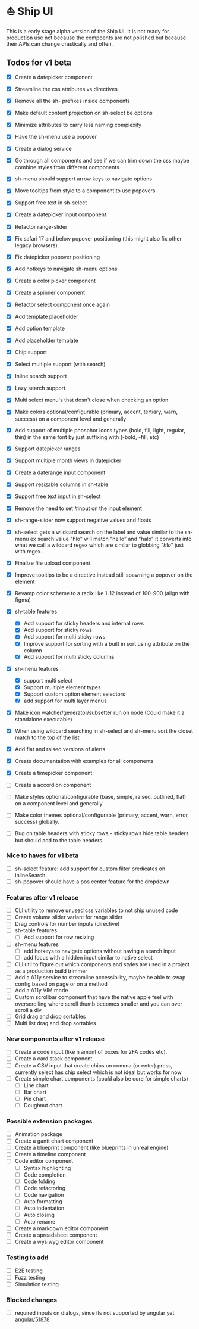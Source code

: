# ⛵ Ship UI

This is a early stage alpha version of the Ship UI. It is not ready for production use not because the compoents are not polished but because their APIs can change drastically and often.

## Todos for v1 beta

- [x] Create a datepicker component
- [x] Streamline the css attributes vs directives
- [x] Remove all the sh- prefixes inside components
- [x] Make default content projection on sh-select be options
- [x] Minimize attributes to carry less naming complexity
- [x] Have the sh-menu use a popover
- [x] Create a dialog service
- [x] Go through all components and see if we can trim down the css maybe combine styles from different components
- [x] sh-menu should support arrow keys to navigate options
- [x] Move tooltips from style to a component to use popovers
- [x] Support free text in sh-select
- [x] Create a datepicker input component
- [x] Refactor range-slider
- [x] Fix safari 17 and below popover positioning (this might also fix other legacy browsers)
- [x] Fix datepicker popover positioning
- [x] Add hotkeys to navigate sh-menu options
- [x] Create a color picker component
- [x] Create a spinner component
- [x] Refactor select component once again
- [x] Add template placeholder
- [x] Add option template
- [x] Add placeholder template
- [x] Chip support
- [x] Select multiple support (with search)
- [x] Inline search support
- [x] Lazy search support
- [x] Multi select menu's that dosn't close when checking an option
- [x] Make colors optional/configurable (primary, accent, tertiary, warn, success) on a component level and generally
- [x] Add support of multiple phosphor icons types (bold, fill, light, regular, thin) in the same font by just suffixing with (-bold, -fill, etc)
- [x] Support datepicker ranges
- [x] Support multiple month views in datepicker
- [x] Create a daterange input component
- [x] Support resizable columns in sh-table
- [x] Support free text input in sh-select
- [x] Remove the need to set #input on the input element
- [x] sh-range-slider now support negative values and floats
- [x] sh-select gets a wildcard search on the label and value similar to the sh-menu ex search value "hlo" will match "hello" and "halo" it converts into what we call a wildcard regex which are similar to globbing "*h*l*o*" just with regex.
- [x] Finalize file upload component
- [x] Improve tooltips to be a directive instead still spawning a popover on the element
- [x] Revamp color scheme to a radix like 1-12 instead of 100-900 (align with figma)
- [x] sh-table features
  - [x] Add support for sticky headers and internal rows
  - [x] Add support for sticky rows
  - [x] Add support for multi sticky rows
  - [x] Improve support for sorting with a built in sort using attribute on the column
  - [x] Add support for multi sticky columns
- [x] sh-menu features
  - [x] support multi select
  - [x] Support multiple element types
  - [x] Support custom option element selectors
  - [x] add support for multi layer menus
- [x] Make icon watcher/generator/subsetter run on node (Could make it a standalone executable)
- [x] When using wildcard searching in sh-select and sh-menu sort the closet match to the top of the list
- [x] Add flat and raised versions of alerts
- [x] Create documentation with examples for all components
- [x] Create a timepicker component
- [ ] Create a accordion component

- [ ] Make styles optional/configurable (base, simple, raised, outlined, flat) on a component level and generally
- [ ] Make color themes optional/configurable (primary, accent, warn, error, success) globally.
- [ ] Bug on table headers with sticky rows - sticky rows hide table headers but should add to the table headers

### Nice to haves for v1 beta

- [ ] sh-select feature: add support for custom filter predicates on inlineSearch
- [ ] sh-popover should have a pos center feature for the dropdown

### Features after v1 release

- [ ] CLI utility to remove unused css variables to not ship unused code
- [ ] Create volume slider variant for range slider
- [ ] Drag controls for number inputs (directive)
- [ ] sh-table features
  - [ ] Add support for row resizing
- [ ] sh-menu features
  - [ ] add hotkeys to navigate options without having a search input
  - [ ] add focus with a hidden input similar to native select
- [ ] CLI util to figure out which components and styles are used in a project as a production build trimmer
- [ ] Add a A11y service to streamline accessibility, maybe be able to swap config based on page or on a method
- [ ] Add a A11y VIM mode
- [ ] Custom scrollbar component that have the native apple feel with overscrolling where scroll thumb becomes smaller and you can over scroll a div
- [ ] Grid drag and drop sortables
- [ ] Multi list drag and drop sortables

### New components after v1 release

- [ ] Create a code input (like n amont of boxes for 2FA codes etc).
- [ ] Create a card stack component
- [ ] Create a CSV input that create chips on comma (or enter) press, currently select has chip select which is not ideal but works for now
- [ ] Create simple chart components (could also be core for simple charts)
  - [ ] Line chart
  - [ ] Bar chart
  - [ ] Pie chart
  - [ ] Doughnut chart

### Possible extension packages

- [ ] Animation package
- [ ] Create a gantt chart component
- [ ] Create a blueprint component (like blueprints in unreal engine)
- [ ] Create a timeline component
- [ ] Code editor component
  - [ ] Syntax highlighting
  - [ ] Code completion
  - [ ] Code folding
  - [ ] Code refactoring
  - [ ] Code navigation
  - [ ] Auto formatting
  - [ ] Auto indentation
  - [ ] Auto closing
  - [ ] Auto rename
- [ ] Create a markdown editor component
- [ ] Create a spreadsheet component
- [ ] Create a wysiwyg editor component

### Testing to add

- [ ] E2E testing
- [ ] Fuzz testing
- [ ] Simulation testing

### Blocked changes

- [ ] required inputs on dialogs, since its not supported by angular yet [angular/51878](https://github.com/angular/angular/issues/51878)

